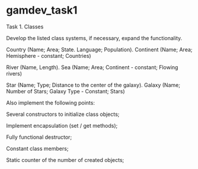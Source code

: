 # gamdev_task1


Task 1. Classes

Develop the listed class systems, if necessary, expand the functionality.

Country (Name; Area; State. Language; Population). Continent (Name; Area; Hemisphere - constant; Countries)

River (Name, Length). Sea (Name; Area; Continent - constant; Flowing rivers)

Star (Name; Type; Distance to the center of the galaxy). Galaxy (Name; Number of Stars; Galaxy Type - Constant; Stars)



Also implement the following points:

Several constructors to initialize class objects; 

Implement encapsulation (set / get methods); 

Fully functional destructor; 

Constant class members; 

Static counter of the number of created objects;

